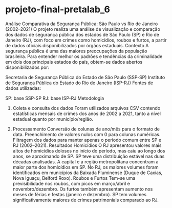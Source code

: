 # projeto-final-pretalab_6
Análise Comparativa da Segurança Pública: São Paulo vs Rio de Janeiro (2002–2021)
O projeto realiza uma análise de visualização e comparação dos dados de segurança pública dos estados de São Paulo (SP) e Rio de Janeiro (RJ), com foco em crimes como homicídios, roubos e furtos, a partir de dados oficiais disponibilizados por órgãos estaduais.
Contexto
A segurança pública é uma das maiores preocupações da população brasileira. Para entender melhor os padrões e tendências da criminalidade em dois dos principais estados do país, obtem-se dados abertos disponibilizados por:

Secretaria de Segurança Pública do Estado de São Paulo (SSP-SP)
Instituto de Segurança Pública do Estado do Rio de Janeiro (ISP-RJ)
Fontes de dados utilizadas:

SP: base SSP-SP
RJ: base ISP-RJ
Metodologia
1. Coleta e consulta dos dados
Foram utilizados arquivos CSV contendo estatísticas mensais de crimes dos anos de 2002 a 2021, tanto a nível estadual quanto por município/região.

2. Processamento
Conversão de colunas de ano/mês para o formato de data.
Preenchimento de valores nulos com 0 para colunas numéricas.
Filtragem dos dados para manter apenas o período comum entre SP e RJ (2002–2021).
Resultados
Homicídios
O RJ apresentou valores mais altos de homicídios dolosos no início do período, mas caiu ao longo dos anos, se aproximando de SP.
SP teve uma distribuição estável nas duas décadas analisadas.
A capital e a região metropolitana concentram a maior parte dos homicídios em SP.
No RJ, os maiores volumes foram identificados em municípios da Baixada Fluminense (Duque de Caxias, Nova Iguaçu, Belford Roxo).
Roubos e Furtos
Tem-se uma previsibilidade nos roubos, com picos em março/abril e novembro/dezembro.
Os furtos também apresentam aumento nos meses de férias e festas (janeiro e dezembro).
SP tem volumes significativamente maiores de crimes patrimoniais comparado ao RJ.

